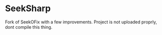 # SeekSharp
Fork of SeekOFix with a few improvements.
Project is not uploaded proprly, dont compile this thing.

